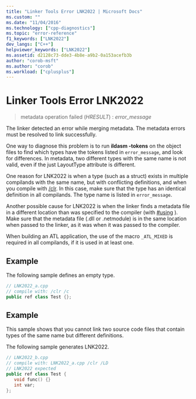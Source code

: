 ```yaml
---
title: "Linker Tools Error LNK2022 | Microsoft Docs"
ms.custom: ""
ms.date: "11/04/2016"
ms.technology: ["cpp-diagnostics"]
ms.topic: "error-reference"
f1_keywords: ["LNK2022"]
dev_langs: ["C++"]
helpviewer_keywords: ["LNK2022"]
ms.assetid: d2128c73-dde3-4b8e-a9b2-0a153acefb3b
author: "corob-msft"
ms.author: "corob"
ms.workload: ["cplusplus"]
---
```

# Linker Tools Error LNK2022  
  
> metadata operation failed (*HRESULT*) : *error_message*  
  
The linker detected an error while merging metadata. The metadata errors must be resolved to link successfully.  
  
One way to diagnose this problem is to run **ildasm -tokens** on the object files to find which types have the tokens listed in `error_message`, and look for differences.  In metadata, two different types with the same name is not valid, even if the just LayoutType attribute is different.  
  
One reason for LNK2022 is when a type (such as a struct) exists in multiple compilands with the same name, but with conflicting definitions, and when you compile with [/clr](../../build/reference/clr-common-language-runtime-compilation.md).  In this case, make sure that the type has an identical definition in all compilands.  The type name is listed in `error_message`.  
  
Another possible cause for LNK2022 is when the linker finds a metadata file in a different location than was specified to the compiler (with [#using](../../preprocessor/hash-using-directive-cpp.md) ). Make sure that the metadata file (.dll or .netmodule) is in the same location when passed to the linker, as it was when it was passed to the compiler.  
  
When building an ATL application, the use of the macro `_ATL_MIXED` is required in all compilands, if it is used in at least one.  
  
## Example  
  
The following sample defines an empty type.  
  
```cpp  
// LNK2022_a.cpp  
// compile with: /clr /c  
public ref class Test {};  
```  
  
## Example  
  
This sample shows that you cannot link two source code files that contain types of the same name but different definitions.  
  
The following sample generates LNK2022.  
  
```cpp  
// LNK2022_b.cpp  
// compile with: LNK2022_a.cpp /clr /LD   
// LNK2022 expected  
public ref class Test {  
   void func() {}  
   int var;  
};  
```